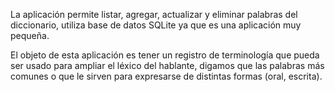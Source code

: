 La aplicación permite listar, agregar, actualizar y eliminar palabras del diccionario, utiliza base de datos SQLite ya que es una aplicación muy pequeña.

El objeto de esta aplicación es tener un registro de terminología que pueda ser usado para ampliar el léxico del hablante, digamos que las palabras más comunes o que le sirven para expresarse de distintas formas (oral, escrita).